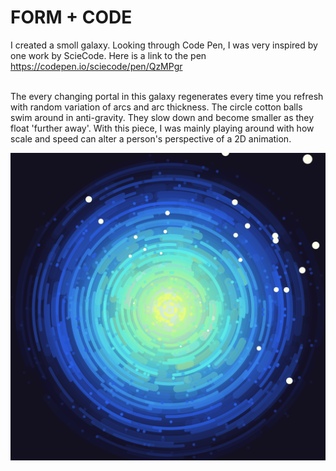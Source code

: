 # FORM + CODE

I created a smoll galaxy. Looking through Code Pen, I was very inspired by one work
by ScieCode. Here is a link to the pen https://codepen.io/sciecode/pen/QzMPgr

<br/>
The every changing portal in this galaxy regenerates every time you refresh with
random variation of arcs and arc thickness. The circle cotton balls swim around in anti-gravity. 
They slow down and become smaller as they float 'further away'. With this piece, 
I was mainly playing around with how scale and speed can alter a person's perspective of a 2D animation. 


![Alt text](first.png?raw=true "First")


